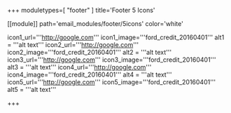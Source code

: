 +++
moduletypes=[ "footer" ]
title='Footer 5 Icons'

[[module]]
path='email_modules/footer/5icons'
color='white'

icon1_url='''http://google.com'''
icon1_image='''ford_credit_20160401'''
alt1 = '''alt text'''
icon2_url='''http://google.com'''
icon2_image='''ford_credit_20160401'''
alt2 = '''alt text'''
icon3_url='''http://google.com'''
icon3_image='''ford_credit_20160401'''
alt3 = '''alt text'''
icon4_url='''http://google.com'''
icon4_image='''ford_credit_20160401'''
alt4 = '''alt text'''
icon5_url='''http://google.com'''
icon5_image='''ford_credit_20160401'''
alt5 = '''alt text'''

+++
